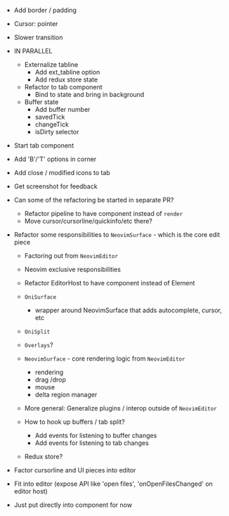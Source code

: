 - Add border / padding
- Cursor: pointer
- Slower transition
- IN PARALLEL
    - Externalize tabline
        - Add ext_tabline option
        - Add redux store state
    - Refactor to tab component
        - Bind to state and bring in background
    - Buffer state
        - Add buffer number
        - savedTick
        - changeTick
        - isDirty selector

- Start tab component
- Add 'B'/'T' options in corner
- Add close / modified icons to tab
- Get screenshot for feedback

- Can some of the refactoring be started in separate PR?
    - Refactor pipeline to have component instead of `render`
    - Move cursor/cursorline/quickinfo/etc there?

- Refactor some responsibilities to `NeovimSurface` - which is the core edit piece
    - Factoring out from `NeovimEditor`
    - Neovim exclusive responsibilities

    - Refactor EditorHost to have component instead of Element

    - `OniSurface`
        - wrapper around NeovimSurface that adds autocomplete, cursor, etc

    - `OniSplit`
    <div className="container full vertical">
        <div className="container fixed">
            <Tabs ../>
        </div>
        <div className="container full">
            <OniSurface ... />
        </div>
    </div>

    - `Overlays`?

    - `NeovimSurface` - core rendering logic from `NeovimEditor`
        - rendering
        - drag /drop
        - mouse
        - delta region manager

    - More general: Generalize plugins / interop outside of `NeovimEditor`
    - How to hook up buffers / tab split?
        - Add events for listening to buffer changes
        - Add events for listening to tab changes
    - Redux store?

- Factor cursorline and UI pieces into editor
- Fit into editor (expose API like 'open files', 'onOpenFilesChanged' on editor host)
- Just put directly into <Editor /> component for now
